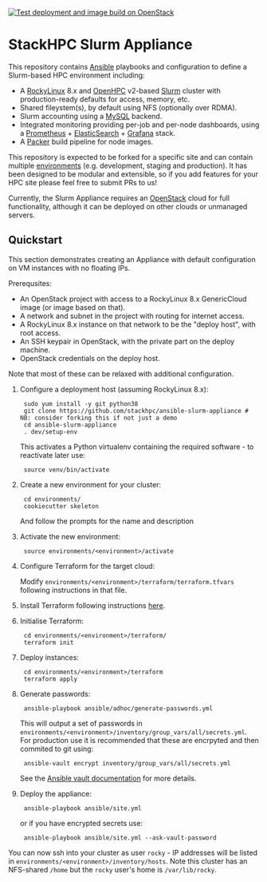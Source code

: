 [![Test deployment and image build on OpenStack](https://github.com/stackhpc/ansible-slurm-appliance/actions/workflows/stackhpc.yml/badge.svg)](https://github.com/stackhpc/ansible-slurm-appliance/actions/workflows/stackhpc.yml)

# StackHPC Slurm Appliance

This repository contains [Ansible](https://www.ansible.com/) playbooks and configuration to define a Slurm-based HPC environment including:
- A [RockyLinux](https://rockylinux.org/) 8.x and [OpenHPC](https://openhpc.community/) v2-based [Slurm](https://slurm.schedmd.com/) cluster with production-ready defaults for access, memory, etc.
- Shared fileystem(s), by default using NFS (optionally over RDMA).
- Slurm accounting using a [MySQL](https://www.mysql.com/) backend.
- Integrated monitoring providing per-job and per-node dashboards, using a [Prometheus](https://prometheus.io/) + [ElasticSearch](https://www.elastic.co/) + [Grafana](https://grafana.com/grafana/) stack.
- A [Packer](https://packer.io/) build pipeline for node images.

This repository is expected to be forked for a specific site and can contain multiple [environments](#environments) (e.g. development, staging and production). It has been designed to be modular and extensible, so if you add features for your HPC site please feel free to submit PRs to us!

Currently, the Slurm Appliance requires an [OpenStack](https://www.openstack.org/) cloud for full functionality, although it can be deployed on other clouds or unmanaged servers.

## Quickstart
This section demonstrates creating an Appliance with default configuration on VM instances with no floating IPs.

Prerequsites:
- An OpenStack project with access to a RockyLinux 8.x GenericCloud image (or image based on that).
- A network and subnet in the project with routing for internet access.
- A RockyLinux 8.x instance on that network to be the "deploy host", with root access.
- An SSH keypair in OpenStack, with the private part on the deploy machine.
- OpenStack credentials on the deploy host.

Note that most of these can be relaxed with additional configuration.

1. Configure a deployment host (assuming RockyLinux 8.x):

        sudo yum install -y git python38
        git clone https://github.com/stackhpc/ansible-slurm-appliance # NB: consider forking this if not just a demo
        cd ansible-slurm-appliance
        . dev/setup-env

    This activates a Python virtualenv containing the required software - to reactivate later use:

        source venv/bin/activate

1. Create a new environment for your cluster:

        cd environments/
        cookiecutter skeleton

    And follow the prompts for the name and description

1. Activate the new environment:

        source environments/<environment>/activate

1. Configure Terraform for the target cloud:

    Modify `environments/<environment>/terraform/terraform.tfvars` following instructions in that file.

1. Install Terraform following instructions [here](https://learn.hashicorp.com/tutorials/terraform/install-cli).

1. Initialise Terraform:

        cd environments/<environment>/terraform/
        terraform init

1. Deploy instances:

        cd environments/<environment>/terraform
        terraform apply

1. Generate passwords:

        ansible-playbook ansible/adhoc/generate-passwords.yml

    This will output a set of passwords in `environments/<environment>/inventory/group_vars/all/secrets.yml`. For production use it is recommended that these are encrpyted and then commited to git using:

        ansible-vault encrypt inventory/group_vars/all/secrets.yml

    See the [Ansible vault documentation](https://docs.ansible.com/ansible/latest/user_guide/vault.html) for more details.

1. Deploy the appliance:

        ansible-playbook ansible/site.yml

   or if you have encrypted secrets use:

        ansible-playbook ansible/site.yml --ask-vault-password

You can now ssh into your cluster as user `rocky` - IP addresses will be listed in `environments/<environment>/inventory/hosts`. Note this cluster has an NFS-shared `/home` but the `rocky` user's home is `/var/lib/rocky`.
